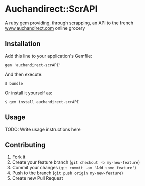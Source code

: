 # Auchandirect::ScrAPI

A ruby gem providing, through scrapping, an API to the french www.auchandirect.com online grocery

## Installation

Add this line to your application's Gemfile:

    gem 'auchandirect-scrAPI'

And then execute:

    $ bundle

Or install it yourself as:

    $ gem install auchandirect-scrAPI

## Usage

TODO: Write usage instructions here

## Contributing

1. Fork it
2. Create your feature branch (`git checkout -b my-new-feature`)
3. Commit your changes (`git commit -am 'Add some feature'`)
4. Push to the branch (`git push origin my-new-feature`)
5. Create new Pull Request
